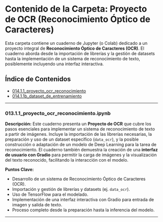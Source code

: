 # Contenido de la Carpeta: Proyecto de OCR (Reconocimiento Óptico de Caracteres)

Esta carpeta contiene un cuaderno de Jupyter (o Colab) dedicado a un proyecto integral de **Reconocimiento Óptico de Caracteres (OCR)**. El cuaderno aborda desde la importación de librerías y la gestión de datasets hasta la implementación de un sistema de reconocimiento de texto, posiblemente incluyendo una interfaz interactiva.

## Índice de Contenidos

* [014.1.1_proyecto_ocr_reconocimiento](014.1.1_proyecto_ocr_reconocimiento.ipynb)
* [014.1.1b_dataset_de_entrenamiento](https://www.kaggle.com/datasets/thomasqazwsxedc/alphabet-characters-fonts-dataset?resource=download)

---

### 013.1.1_proyecto_ocr_reconocimiento.ipynb

**Descripción:**
Este cuaderno presenta un **Proyecto de OCR** que cubre los pasos esenciales para implementar un sistema de reconocimiento de texto a partir de imágenes. Incluye la importación de las librerías necesarias, la preparación y uso de un dataset específico (`data_ocr`), y la posible construcción o adaptación de un modelo de Deep Learning para la tarea de reconocimiento. El cuaderno también demuestra la creación de una **interfaz de usuario con Gradio** para permitir la carga de imágenes y la visualización del texto reconocido, facilitando la interacción con el modelo.

**Puntos Clave:**
* Desarrollo de un sistema de Reconocimiento Óptico de Caracteres (OCR).
* Importación y gestión de librerías y datasets (ej. `data_ocr`).
* Uso de TensorFlow para el modelado.
* Implementación de una interfaz interactiva con Gradio para entrada de imagen y salida de texto.
* Proceso completo desde la preparación hasta la inferencia del modelo.

---
